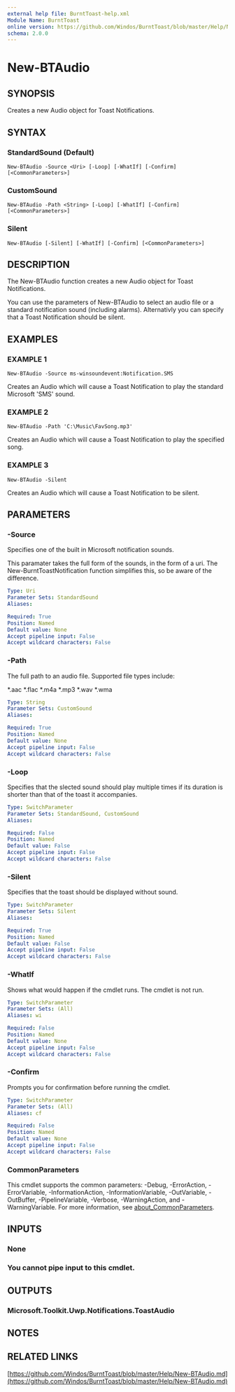 ```yaml
---
external help file: BurntToast-help.xml
Module Name: BurntToast
online version: https://github.com/Windos/BurntToast/blob/master/Help/New-BTAudio.md
schema: 2.0.0
---
```


# New-BTAudio

## SYNOPSIS
Creates a new Audio object for Toast Notifications.

## SYNTAX

### StandardSound (Default)
```
New-BTAudio -Source <Uri> [-Loop] [-WhatIf] [-Confirm] [<CommonParameters>]
```

### CustomSound
```
New-BTAudio -Path <String> [-Loop] [-WhatIf] [-Confirm] [<CommonParameters>]
```

### Silent
```
New-BTAudio [-Silent] [-WhatIf] [-Confirm] [<CommonParameters>]
```

## DESCRIPTION
The New-BTAudio function creates a new Audio object for Toast Notifications.

You can use the parameters of New-BTAudio to select an audio file or a standard notification sound (including alarms).
Alternativly you can specify that a Toast Notification should be silent.

## EXAMPLES

### EXAMPLE 1
```
New-BTAudio -Source ms-winsoundevent:Notification.SMS
```

Creates an Audio  which will cause a Toast Notification to play the standard Microsoft 'SMS' sound.

### EXAMPLE 2
```
New-BTAudio -Path 'C:\Music\FavSong.mp3'
```

Creates an Audio  which will cause a Toast Notification to play the specified song.

### EXAMPLE 3
```
New-BTAudio -Silent
```

Creates an Audio  which will cause a Toast Notification to be silent.

## PARAMETERS

### -Source
Specifies one of the built in Microsoft notification sounds.

This paramater takes the full form of the sounds, in the form of a uri.
The New-BurntToastNotification function simplifies this, so be aware of the difference.

```yaml
Type: Uri
Parameter Sets: StandardSound
Aliases:

Required: True
Position: Named
Default value: None
Accept pipeline input: False
Accept wildcard characters: False
```

### -Path
The full path to an audio file.
Supported file types include:

*.aac
*.flac
*.m4a
*.mp3
*.wav
*.wma

```yaml
Type: String
Parameter Sets: CustomSound
Aliases:

Required: True
Position: Named
Default value: None
Accept pipeline input: False
Accept wildcard characters: False
```

### -Loop
Specifies that the slected sound should play multiple times if its duration is shorter than that of the toast it accompanies.

```yaml
Type: SwitchParameter
Parameter Sets: StandardSound, CustomSound
Aliases:

Required: False
Position: Named
Default value: False
Accept pipeline input: False
Accept wildcard characters: False
```

### -Silent
Specifies that the toast should be displayed without sound.

```yaml
Type: SwitchParameter
Parameter Sets: Silent
Aliases:

Required: True
Position: Named
Default value: False
Accept pipeline input: False
Accept wildcard characters: False
```

### -WhatIf
Shows what would happen if the cmdlet runs.
The cmdlet is not run.

```yaml
Type: SwitchParameter
Parameter Sets: (All)
Aliases: wi

Required: False
Position: Named
Default value: None
Accept pipeline input: False
Accept wildcard characters: False
```

### -Confirm
Prompts you for confirmation before running the cmdlet.

```yaml
Type: SwitchParameter
Parameter Sets: (All)
Aliases: cf

Required: False
Position: Named
Default value: None
Accept pipeline input: False
Accept wildcard characters: False
```

### CommonParameters
This cmdlet supports the common parameters: -Debug, -ErrorAction, -ErrorVariable, -InformationAction, -InformationVariable, -OutVariable, -OutBuffer, -PipelineVariable, -Verbose, -WarningAction, and -WarningVariable. For more information, see [about_CommonParameters](http://go.microsoft.com/fwlink/?LinkID=113216).

## INPUTS

### None
### You cannot pipe input to this cmdlet.
## OUTPUTS

### Microsoft.Toolkit.Uwp.Notifications.ToastAudio
## NOTES

## RELATED LINKS

[https://github.com/Windos/BurntToast/blob/master/Help/New-BTAudio.md](https://github.com/Windos/BurntToast/blob/master/Help/New-BTAudio.md)

